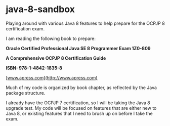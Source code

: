 # java-8-sandbox
Playing around with various Java 8 features to help prepare for the OCPJP 8 certification exam.

I am reading the following book to prepare:

 
**Oracle Certified Professional Java SE 8 Programmer Exam 1Z0-809**
 
**A Comprehensive OCPJP 8 Certification Guide**
 
**ISBN: 978-1-4842-1835-8**
 
[www.apress.com](http://www.apress.com)


Much of my code is organized by book chapter, as reflected by the Java package structure.

I already have the OCPJP 7 certification, so I will be taking the Java 8 upgrade test.
My code will be focused on features that are either new to Java 8, or existing features
that I need to brush up on before I take the exam.
